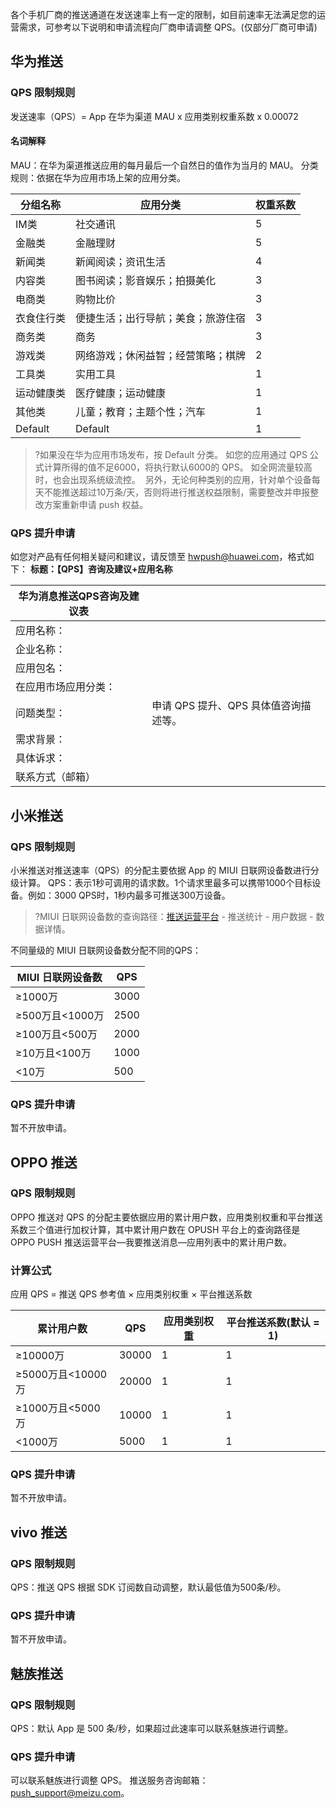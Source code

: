 各个手机厂商的推送通道在发送速率上有一定的限制，如目前速率无法满足您的运营需求，可参考以下说明和申请流程向厂商申请调整 QPS。(仅部分厂商可申请)

## 华为推送

### QPS 限制规则

发送速率（QPS）= App 在华为渠道 MAU x 应用类别权重系数 x 0.00072

#### 名词解释

MAU：在华为渠道推送应用的每月最后一个自然日的值作为当月的 MAU。
分类规则：依据在华为应用市场上架的应用分类。

| 分组名称 | 应用分类 | 权重系数 |
|-----|-----|-----|
| IM类 | 社交通讯 | 5 |
| 金融类 | 金融理财 | 5 |
| 新闻类 | 新闻阅读；资讯生活 | 4 |
| 内容类 | 图书阅读；影音娱乐；拍摄美化 | 3 |
| 电商类 | 购物比价 | 3 |
| 衣食住行类 | 便捷生活；出行导航；美食；旅游住宿 | 3 |
| 商务类 | 商务 | 3 |
| 游戏类 | 网络游戏；休闲益智；经营策略；棋牌 | 2 |
| 工具类 | 实用工具 | 1 |
| 运动健康类 | 医疗健康；运动健康 | 1 |
| 其他类 | 儿童；教育；主题个性；汽车 | 1 |
| Default | Default | 1 |

>?如果没在华为应用市场发布，按 Default 分类。
如您的应用通过 QPS 公式计算所得的值不足6000，将执行默认6000的 QPS。
如全网流量较高时，也会出现系统级流控。 
另外，无论何种类别的应用，针对单个设备每天不能推送超过10万条/天，否则将进行推送权益限制，需要整改并申报整改方案重新申请 push 权益。

### QPS 提升申请
如您对产品有任何相关疑问和建议，请反馈至 hwpush@huawei.com，格式如下：
**标题：【QPS】咨询及建议+应用名称**

| 华为消息推送QPS咨询及建议表 |   |   
| --- | --- | 
| 应用名称： |   |  
| 企业名称： |   |  
| 应用包名： |   | 
| 在应用市场应用分类： |   | 
| 问题类型： | 申请 QPS 提升、QPS 具体值咨询描述等。 |  
| 需求背景： |   |  
| 具体诉求： |   |  
| 联系方式（邮箱） |   |  

## 小米推送
### QPS 限制规则
小米推送对推送速率（QPS）的分配主要依据 App 的 MIUI 日联网设备数进行分级计算。
QPS：表示1秒可调用的请求数。1个请求里最多可以携带1000个目标设备。例如：3000 QPS时，1秒内最多可推送300万设备。
>?MIUI 日联网设备数的查询路径：[推送运营平台](https://admin.xmpush.xiaomi.com/zh_CN/app/unauth) - 推送统计 - 用户数据 - 数据详情。

不同量级的 MIUI 日联网设备数分配不同的QPS：

|MIUI 日联网设备数|QPS|
| ---------|----------|
|≥1000万|3000|
|≥500万且<1000万|2500|
|≥100万且<500万|2000|
|≥10万且<100万|1000|
|<10万|500|


### QPS 提升申请
暂不开放申请。
## OPPO 推送
### QPS 限制规则
OPPO 推送对 QPS 的分配主要依据应用的累计用户数，应用类别权重和平台推送系数三个值进行加权计算，其中累计用户数在 OPUSH 平台上的查询路径是 OPPO PUSH 推送运营平台—我要推送消息—应用列表中的累计用户数。
### 计算公式
应用 QPS = 推送 QPS 参考值 × 应用类别权重 × 平台推送系数

|累计用户数 |QPS|应用类别权重|平台推送系数(默认 = 1)|
| ---------|----------| ---------|----------|
|≥10000万|30000| 1 | 1 |
|≥5000万且<10000万	|20000| 1 | 1 |
|≥1000万且<5000万	|10000| 1 | 1 |
|	<1000万|5000| 1 | 1 |


### QPS 提升申请
暂不开放申请。
## vivo 推送
### QPS 限制规则
QPS：推送 QPS 根据 SDK 订阅数自动调整，默认最低值为500条/秒。
### QPS 提升申请
暂不开放申请。

## 魅族推送
### QPS 限制规则
QPS：默认 App 是 500 条/秒，如果超过此速率可以联系魅族进行调整。

### QPS 提升申请
可以联系魅族进行调整 QPS。
推送服务咨询邮箱：push_support@meizu.com。


